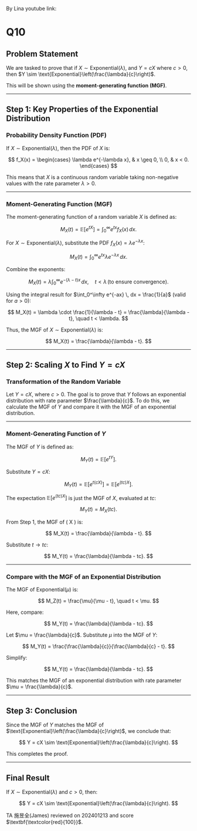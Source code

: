 By Lina
youtube link:

# Q10

## Problem Statement
We are tasked to prove that if $X \sim \text{Exponential}(\lambda)$, 
and $Y = cX$ where $c > 0$, then $Y \sim \text{Exponential}\left(\frac{\lambda}{c}\right)$. 

This will be shown using the **moment-generating function (MGF)**.

---

## Step 1: Key Properties of the Exponential Distribution

### Probability Density Function (PDF)
If $X \sim \text{Exponential}(\lambda)$, then the PDF of $X$ is:

$$
f_X(x) =
\begin{cases}
\lambda e^{-\lambda x}, & x \geq 0, \\
0, & x < 0.
\end{cases}
$$

This means that $X$ is a continuous random variable taking non-negative values with the rate parameter
$\lambda > 0$.

---

### Moment-Generating Function (MGF)
The moment-generating function of a random variable $X$ is defined as:

$$
M_X(t) = \mathbb{E}[e^{tX}] = \int_0^\infty e^{tx} f_X(x) \, dx.
$$

For $X \sim \text{Exponential}(\lambda)$, substitute the PDF $f_X(x) = \lambda e^{-\lambda x}$:

$$
M_X(t) = \int_0^\infty e^{tx} \lambda e^{-\lambda x} \, dx.
$$

Combine the exponents:

$$
M_X(t) = \lambda \int_0^\infty e^{-(\lambda - t)x} \, dx, \quad t < \lambda \, \text{(to ensure convergence)}.
$$

Using the integral result for $\int_0^\infty e^{-ax} \, dx = \frac{1}{a}$ (valid for $a > 0$):

$$
M_X(t) = \lambda \cdot \frac{1}{\lambda - t} = \frac{\lambda}{\lambda - t}, \quad t < \lambda.
$$

Thus, the MGF of $X \sim \text{Exponential}(\lambda)$ is:

$$
M_X(t) = \frac{\lambda}{\lambda - t}.
$$

---

## Step 2: Scaling $X$ to Find $Y = cX$

### Transformation of the Random Variable
Let $Y = cX$, where $c > 0$. The goal is to prove that $Y$ follows an exponential distribution with rate parameter $\frac{\lambda}{c}$. 
To do this, we calculate the MGF of $Y$ and compare it with the MGF of an exponential distribution.

---

### Moment-Generating Function of $Y$
The MGF of $Y$ is defined as:

$$
M_Y(t) = \mathbb{E}[e^{tY}].
$$

Substitute $Y = cX$:

$$
M_Y(t) = \mathbb{E}[e^{t(cX)}] = \mathbb{E}[e^{(tc)X}].
$$

The expectation $\mathbb{E}[e^{(tc)X}]$ is just the MGF of $X$, evaluated at $tc$:

$$
M_Y(t) = M_X(tc).
$$

From Step 1, the MGF of \( X \) is:

$$
M_X(t) = \frac{\lambda}{\lambda - t}.
$$

Substitute $t \to tc$:

$$
M_Y(t) = \frac{\lambda}{\lambda - tc}.
$$

---

### Compare with the MGF of an Exponential Distribution
The MGF of $\text{Exponential}(\mu)$ is:

$$
M_Z(t) = \frac{\mu}{\mu - t}, \quad t < \mu.
$$

Here, compare:

$$
M_Y(t) = \frac{\lambda}{\lambda - tc}.
$$

Let $\mu = \frac{\lambda}{c}$. Substitute $\mu$ into the MGF of $Y$:

$$
M_Y(t) = \frac{\frac{\lambda}{c}}{\frac{\lambda}{c} - t}.
$$

Simplify:

$$
M_Y(t) = \frac{\lambda}{\lambda - tc}.
$$

This matches the MGF of an exponential distribution with rate parameter $\mu = \frac{\lambda}{c}$.

---

## Step 3: Conclusion

Since the MGF of $Y$ matches the MGF of $\text{Exponential}\left(\frac{\lambda}{c}\right)$, we conclude that:

$$
Y = cX \sim \text{Exponential}\left(\frac{\lambda}{c}\right).
$$

This completes the proof.

---

## Final Result
If $X \sim \text{Exponential}(\lambda)$ and $c > 0$, then:

$$
Y = cX \sim \text{Exponential}\left(\frac{\lambda}{c}\right).
$$

TA 施昱全(James) reviewed on 202401213 and score $\textbf{\textcolor{red}{100}}$. 
